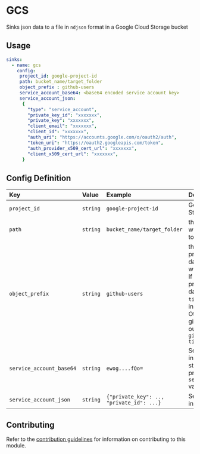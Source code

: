 # GCS

Sinks json data to a file in `ndjson` format in a Google Cloud Storage bucket

## Usage
```yaml
sinks:
  - name: gcs
    config:
     project_id: google-project-id
     path: bucket_name/target_folder
     object_prefix : github-users
     service_account_base64: <base64 encoded service account key>
     service_account_json:
      {
        "type": "service_account",
        "private_key_id": "xxxxxxx",
        "private_key": "xxxxxxx",
        "client_email": "xxxxxxx",
        "client_id": "xxxxxxx",
        "auth_uri": "https://accounts.google.com/o/oauth2/auth",
        "token_uri": "https://oauth2.googleapis.com/token",
        "auth_provider_x509_cert_url": "xxxxxxx",
        "client_x509_cert_url": "xxxxxxx",
      }
```

## Config Definition

| Key | Value | Example | Description |  |
| :-- | :---- | :------ | :---------- | :-- |
|`project_id` | `string` | `google-project-id` | Google Cloud Storage Project ID  | *required*|
| `path` | `string` | `bucket_name/target_folder` | the path of the folder where new object is to be put | *required* |
| `object_prefix` | `string` | `github-users` | the .ndjson file name prefix where json data will be inserted with timestamp </b></b> Note: If prefix is not provided, the output data will be put in a `timestamp.ndjson` file in the provided path. Otherwise in the given example the output file will be `github-users-timestamp.ndjson`| *optional* |
| `service_account_base64` | `string` | `ewog....fQo=` |  Service Account Key in base64 encoded string. Takes precedence over `service_account_json` value | *optional* |
| `service_account_json` | `string` | `{"private_key": .., "private_id": ...}` |   Service Account Key in JSON string | *optional* |


## Contributing

Refer to the [contribution guidelines](../../../docs/docs/contribute/guide.md#adding-a-new-extractor) for information on contributing to this module.
